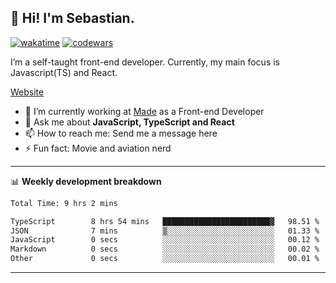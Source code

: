 ## 👋 Hi! I'm Sebastian.

[![wakatime](https://wakatime.com/badge/user/df0036c6-328a-4a39-be9b-e49417ed22a1.svg)](https://wakatime.com/@df0036c6-328a-4a39-be9b-e49417ed22a1)
[![codewars](https://www.codewars.com/users/sebavuye/badges/small)](https://www.codewars.com/users/sebavuye)

I’m a self-taught front-end developer. Currently, my main focus is Javascript(TS) and React.

[Website](https://sebastianvuye.be)

- 🔭 I’m currently working at [Made](https://made.be/) as a Front-end Developer
- 💬 Ask me about **JavaScript, TypeScript and React**
- 📫 How to reach me: Send me a message here
- ⚡ Fun fact: Movie and aviation nerd

-------

📊 **Weekly development breakdown**

<!--START_SECTION:waka-->

```txt
Total Time: 9 hrs 2 mins

TypeScript        8 hrs 54 mins   ████████████████████████▓   98.51 %
JSON              7 mins          ▒░░░░░░░░░░░░░░░░░░░░░░░░   01.33 %
JavaScript        0 secs          ░░░░░░░░░░░░░░░░░░░░░░░░░   00.12 %
Markdown          0 secs          ░░░░░░░░░░░░░░░░░░░░░░░░░   00.02 %
Other             0 secs          ░░░░░░░░░░░░░░░░░░░░░░░░░   00.01 %
```

<!--END_SECTION:waka-->
-------
